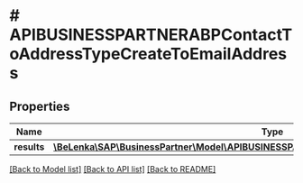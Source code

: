 # # APIBUSINESSPARTNERABPContactToAddressTypeCreateToEmailAddress

## Properties

Name | Type | Description | Notes
------------ | ------------- | ------------- | -------------
**results** | [**\BeLenka\SAP\BusinessPartner\Model\APIBUSINESSPARTNERAAddressEmailAddressTypeCreate[]**](APIBUSINESSPARTNERAAddressEmailAddressTypeCreate.md) |  | [optional]

[[Back to Model list]](../../README.md#models) [[Back to API list]](../../README.md#endpoints) [[Back to README]](../../README.md)
